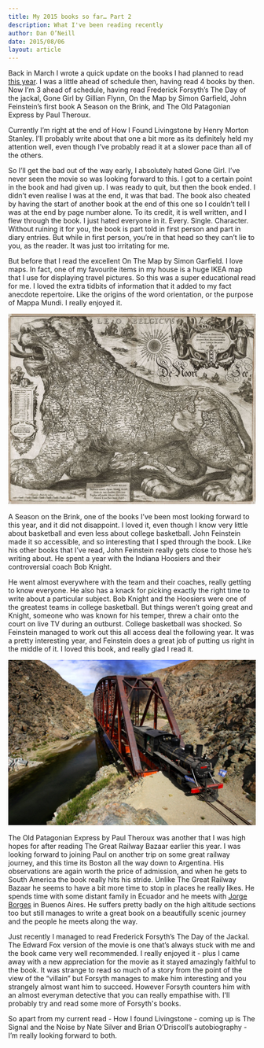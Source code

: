 ```yaml
---
title: My 2015 books so far… Part 2
description: What I've been reading recently
author: Dan O’Neill
date: 2015/08/06
layout: article
---
```


Back in March I wrote a quick update on the books I had planned to read [this year](http://wordsandmagic.com/2015/01/05/2015-reading-list/). I was a little ahead of schedule then, having read 4 books by then. Now I’m 3 ahead of schedule, having read Frederick Forsyth’s The Day of the jackal, Gone Girl by Gillian Flynn, On the Map by Simon Garfield, John Feinstein’s first book A Season on the Brink, and The Old Patagonian Express by Paul Theroux. 

Currently I’m right at the end of How I Found Livingstone by Henry Morton Stanley. I’ll probably write about that one a bit more as its definitely held my attention well, even though I’ve probably read it at a slower pace than all of the others. 

So I’ll get the bad out of the way early, I absolutely hated Gone Girl. I’ve never seen the movie so was looking forward to this. I got to a certain point in the book and had given up. I was ready to quit, but then the book ended. I didn’t even realise I was at the end, it was that bad. The book also cheated by having the start of another book at the end of this one so I couldn’t tell I was at the end by page number alone. To its credit, it is well written, and I flew through the book. I just hated everyone in it. Every. Single. Character. Without ruining it for you, the book is part told in first person and part in diary entries. But while in first person, you’re in that head so they can’t lie to you, as the reader. It was just too irritating for me.

But before that I read the excellent On The Map by Simon Garfield. I love maps. In fact, one of my favourite items in my house is a huge IKEA map that I use for displaying travel pictures. So this was a super educational read for me. I loved the extra tidbits of information that it added to my fact anecdote repertoire. Like the origins of the word orientation, or the purpose of Mappa Mundi. I really enjoyed it.

![Leo Belgicus - map of the Low Countries (1611)](images/1170px-Leo_Belgicus.jpg)

A Season on the Brink, one of the books I’ve been most looking forward to this year, and it did not disappoint. I loved it, even though I know very little about basketball and even less about college basketball. John Feinstein made it so accessible, and so interesting that I sped through the book. Like his other books that I’ve read, John Feinstein really gets close to those he’s writing about. He spent a year with the Indiana Hoosiers and their controversial coach Bob Knight. 

He went almost everywhere with the team and their coaches, really getting to know everyone. He also has a knack for picking exactly the right time to write about a particular subject. Bob Knight and the Hoosiers were one of the greatest teams in college basketball. But things weren’t going great and Knight, someone who was known for his temper, threw a chair onto the court on live TV during an outburst. College basketball was shocked. So Feinstein managed to work out this all access deal the following year. It was a pretty interesting year, and Feinstein does a great job of putting us right in the middle of it. I loved this book, and really glad I read it.

![Trochita by Juan Macri on wikipedia.org](images/Trochita_puente_sobre_Rio_Chico.JPG)

The Old Patagonian Express by Paul Theroux was another that I was high hopes for after reading The Great Railway Bazaar earlier this year. I was looking forward to joining Paul on another trip on some great railway journey, and this time its Boston all the way down to Argentina. His observations are again worth the price of admission, and when he gets to South America the book really hits his stride. Unlike The Great Railway Bazaar  he seems to have a bit more time to stop in places he really likes. He spends time with some distant family in Ecuador and he meets with [Jorge Borges](https://en.wikipedia.org/wiki/Jorge_Luis_Borges) in Buenos Aires. He suffers pretty badly on the high altitude sections too but still manages to write a great book on a beautifully scenic journey and the people he meets along the way.

Just recently I managed to read Frederick Forsyth’s The Day of the Jackal. The Edward Fox version of the movie is one that’s always stuck with me and the book came very well recommended. I really enjoyed it - plus I came away with a new appreciation for the movie as it stayed amazingly faithful to the book. It was strange to read so much of a story from the point of the view of the “villain” but Forsyth manages to make him interesting and you strangely almost want him to succeed. However Forsyth counters him with an almost everyman detective that you can really empathise with. I'll probably try and read some more of Forsyth's books. 

So apart from my current read - How I found Livingstone - coming up is The Signal and the Noise by Nate Silver and Brian O’Driscoll’s autobiography - I’m really looking forward to both. 